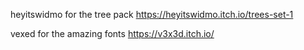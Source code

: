 heyitswidmo for the tree pack
https://heyitswidmo.itch.io/trees-set-1

vexed for the amazing fonts
https://v3x3d.itch.io/

